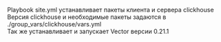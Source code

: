 Playbook site.yml устанавливает пакеты клиента и сервера clickhouse  
Версия clickhouse и необходимые пакеты задаются в ./group_vars/clickhouse/vars.yml  
Так же устанавливает и запускает Vector версии 0.21.1  


